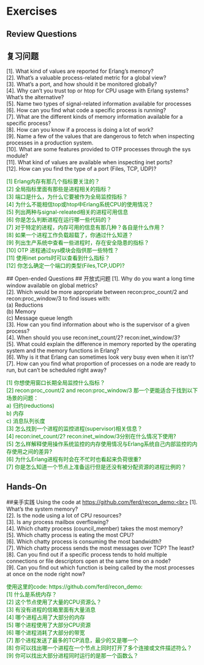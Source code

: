 # Exercises
## Review Questions
## 复习问题
[1]. What kind of values are reported for Erlang’s memory?<br>
[2]. What’s a valuable process-related metric for a global view?<br>
[3]. What’s a port, and how should it be monitored globally?<br>
[4]. Why can’t you trust top or htop for CPU usage with Erlang systems? What’s the
alternative?<br>
[5]. Name two types of signal-related information available for processes<br>
[6]. How can you find what code a specific process is running?<br>
[7]. What are the different kinds of memory information available for a specific process?<br>
[8]. How can you know if a process is doing a lot of work?<br>
[9]. Name a few of the values that are dangerous to fetch when inspecting processes in a
production system.<br>
[10]. What are some features provided to OTP processes through the sys module?<br>
[11]. What kind of values are available when inspecting inet ports?<br>
[12]. How can you find the type of a port (Files, TCP, UDP)?<br>
<p></p> <font color="green">
[1] Erlang内存有那几个指标要关注的？<br>
[2] 全局指标里面有那些是进程相关的指标？<br>
[3] 端口是什么，为什么它要被作为全局监控指标？<br>
[4] 为什么不能相信top或htop中Erlang系统CPU的使用情况？<br>
[5] 列出两种与signal-releated相关的进程可用信息<br>
[6] 你是怎么判断进程在运行哪一些代码的？<br>
[7] 对于特定的进程，内存可用的信息有那几种？各自是什么作用？<br>
[8] 如果一个进程工作负载超载了，你通过什么知道？<br>
[9] 列出生产系统中查看一些进程时，存在安全隐患的指标？<br>
[10] OTP 进程通过sys模块会指供那一些特性？<br>
[11] 使用inet ports时可以查看到什么指标？<br>
[12] 你怎么确定一个端口的类型(Files,TCP,UDP)?<br>
</font> <p></p>
## Open-ended Questions
## 开放式问题
[1]. Why do you want a long time window available on global metrics?<br>
[2]. Which would be more appropriate between recon:proc_count/2 and recon:proc_window/3
to find issues with:<br>
(a) Reductions<br>
(b) Memory<br>
(c) Message queue length<br>
[3]. How can you find information about who is the supervisor of a given process?<br>
[4]. When should you use recon:inet_count/2? recon:inet_window/3?<br>
[5]. What could explain the difference in memory reported by the operating system and
the memory functions in Erlang?<br>
[6]. Why is it that Erlang can sometimes look very busy even when it isn’t?<br>
[7]. How can you find what proportion of processes on a node are ready to run, but can’t
be scheduled right away?<br>
<p></p> <font color="green">
[1] 你想使用窗口长期全局监控什么指标？<br>
[2] recon:proc_count/2 and recon:proc_window/3 那一个更能适合于找到以下场景的问题：<br>
a) 归约(reductions)<br>
b) 内存<br>
c) 消息队列长度<br>
[3] 怎么找到一个进程的监控进程(supervisor)相关信息？ <br>
[4] recon:inet_count/2? recon:inet_window/3分别在什么情况下使用?<br>
[5] 怎么样解释使用操作系统监控的内存使用情况与Erlang系统自己内部监控的内存使用之间的差异?<br>
[6] 为什么Erlang进程有时会在不忙时也看起来负荷很重?<br>
[7] 你是怎么知道一个节点上准备运行但是还没有被分配资源的进程比例的？<br>
</font> <p></p>


## Hands-On
##亲手实践
Using the code at https://github.com/ferd/recon_demo:<br>
[1]. What’s the system memory?<br>
[2]. Is the node using a lot of CPU resources?<br>
[3]. Is any process mailbox overflowing?<br>
[4]. Which chatty process (council_member) takes the most memory?<br>
[5]. Which chatty process is eating the most CPU?<br>
[6]. Which chatty process is consuming the most bandwidth?<br>
[7]. Which chatty process sends the most messages over TCP? The least?<br>
[8]. Can you find out if a specific process tends to hold multiple connections or file descriptors open at the same time on a node?<br>
[9]. Can you find out which function is being called by the most processes at once on the
node right now?<br>
<p></p> <font color="green">
使用这里的code: https://github.com/ferd/recon_demo:<br>
[1] 什么是系统内存？<br>
[2] 这个节点使用了大量的CPU资源么？<br>
[3] 有没有进程的信箱里面有大量消息<br>
[4] 哪个进程占用了大部分的内存<br>
[5] 哪个进程使用了大部分CPU资源<br>
[6] 哪个进程消耗了大部分的带宽<br>
[7] 那个进程发送了最多的TCP消息，最少的又是哪一个<br>
[8] 你可以找出哪一个进程在一个节点上同时打开了多个连接或文件描述符么？<br>
[9] 你可以找出大部分进程同时运行的是那一个函数么？<br>
</font> <p></p>






















